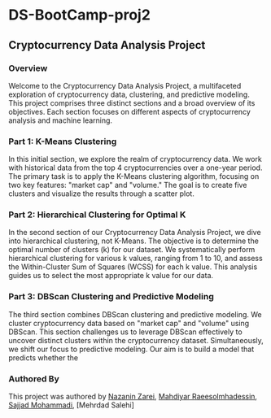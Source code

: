 # DS-BootCamp-proj2

## Cryptocurrency Data Analysis Project

### Overview
Welcome to the Cryptocurrency Data Analysis Project, a multifaceted exploration of cryptocurrency data, clustering, and predictive modeling. This project comprises three distinct sections and a broad overview of its objectives. Each section focuses on different aspects of cryptocurrency analysis and machine learning.

### Part 1: K-Means Clustering
In this initial section, we explore the realm of cryptocurrency data. We work with historical data from the top 4 cryptocurrencies over a one-year period. The primary task is to apply the K-Means clustering algorithm, focusing on two key features: "market cap" and "volume." The goal is to create five clusters and visualize the results through a scatter plot.

### Part 2: Hierarchical Clustering for Optimal K
In the second section of our Cryptocurrency Data Analysis Project, we dive into hierarchical clustering, not K-Means. The objective is to determine the optimal number of clusters (k) for our dataset. We systematically perform hierarchical clustering for various k values, ranging from 1 to 10, and assess the Within-Cluster Sum of Squares (WCSS) for each k value. This analysis guides us to select the most appropriate k value for our data.

### Part 3: DBScan Clustering and Predictive Modeling
The third section combines DBScan clustering and predictive modeling. We cluster cryptocurrency data based on "market cap" and "volume" using DBScan. This section challenges us to leverage DBScan effectively to uncover distinct clusters within the cryptocurrency dataset. Simultaneously, we shift our focus to predictive modeling. Our aim is to build a model that predicts whether the
### Authored By
This project was authored by [Nazanin Zarei](https://github.com/nazaninzareirad), [Mahdiyar Raeesolmhadessin](https://github.com/mahdiyar-raees), [Sajjad Mohammadi](https://github.com/SajjadMohammadi2020), [Mehrdad Salehi]
